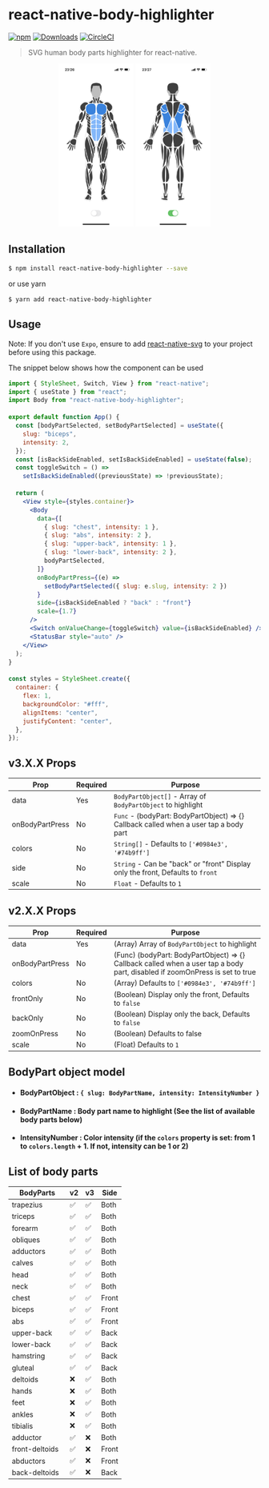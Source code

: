 # react-native-body-highlighter

[![npm](https://img.shields.io/npm/v/react-native-body-highlighter.svg)](https://www.npmjs.com/package/react-native-body-highlighter) [![Downloads](https://img.shields.io/npm/dt/react-native-body-highlighter.svg)](https://www.npmjs.com/package/react-native-body-highlighter)
[![CircleCI](https://circleci.com/gh/HichamELBSI/react-native-body-highlighter.svg?style=svg)](https://circleci.com/gh/HichamELBSI/react-native-body-highlighter)

> SVG human body parts highlighter for react-native.

<div style="text-align:center;width:100%;">
  <img src="./docs/screenshots/example-front.PNG" width="150" alt="body-highlighter" />
  <img src="./docs/screenshots/example-back.PNG" width="150" alt="body-highlighter" />
</div>

## Installation

```bash
$ npm install react-native-body-highlighter --save
```

or use yarn

```bash
$ yarn add react-native-body-highlighter
```

## Usage

Note: If you don't use `Expo`, ensure to add [react-native-svg](https://github.com/react-native-community/react-native-svg) to your project before using this package.

The snippet below shows how the component can be used

```jsx
import { StyleSheet, Switch, View } from "react-native";
import { useState } from "react";
import Body from "react-native-body-highlighter";

export default function App() {
  const [bodyPartSelected, setBodyPartSelected] = useState({
    slug: "biceps",
    intensity: 2,
  });
  const [isBackSideEnabled, setIsBackSideEnabled] = useState(false);
  const toggleSwitch = () =>
    setIsBackSideEnabled((previousState) => !previousState);

  return (
    <View style={styles.container}>
      <Body
        data={[
          { slug: "chest", intensity: 1 },
          { slug: "abs", intensity: 2 },
          { slug: "upper-back", intensity: 1 },
          { slug: "lower-back", intensity: 2 },
          bodyPartSelected,
        ]}
        onBodyPartPress={(e) =>
          setBodyPartSelected({ slug: e.slug, intensity: 2 })
        }
        side={isBackSideEnabled ? "back" : "front"}
        scale={1.7}
      />
      <Switch onValueChange={toggleSwitch} value={isBackSideEnabled} />
      <StatusBar style="auto" />
    </View>
  );
}

const styles = StyleSheet.create({
  container: {
    flex: 1,
    backgroundColor: "#fff",
    alignItems: "center",
    justifyContent: "center",
  },
});
```

## v3.X.X Props

| Prop            | Required | Purpose                                                                                 |
| --------------- | -------- | --------------------------------------------------------------------------------------- |
| data            | Yes      | `BodyPartObject[]` - Array of `BodyPartObject` to highlight                             |
| onBodyPartPress | No       | `Func` - (bodyPart: BodyPartObject) => {} Callback called when a user tap a body part   |
| colors          | No       | `String[]` - Defaults to `['#0984e3', '#74b9ff']`                                       |
| side            | No       | `String` - Can be "back" or "front" Display only the front, Defaults to `front`         |
| scale           | No       | `Float` - Defaults to `1`                                                               |

## v2.X.X Props

| Prop            | Required | Purpose                                                                                                                     |
| --------------- | -------- | --------------------------------------------------------------------------------------------------------------------------- |
| data            | Yes      | (Array) Array of `BodyPartObject` to highlight                                                                              |
| onBodyPartPress | No       | (Func) (bodyPart: BodyPartObject) => {} Callback called when a user tap a body part, disabled if zoomOnPress is set to true |
| colors          | No       | (Array) Defaults to `['#0984e3', '#74b9ff']`                                                                                |
| frontOnly       | No       | (Boolean) Display only the front, Defaults to `false`                                                                       |
| backOnly        | No       | (Boolean) Display only the back, Defaults to `false`                                                                        |
| zoomOnPress     | No       | (Boolean) Defaults to false                                                                                                 |
| scale           | No       | (Float) Defaults to `1`                                                                                                     |

## BodyPart object model

- #### BodyPartObject : `{ slug: BodyPartName, intensity: IntensityNumber }`

- #### BodyPartName : Body part name to highlight (See the list of available body parts below)

- #### IntensityNumber : Color intensity (if the `colors` property is set: from 1 to `colors.length` + 1. If not, intensity can be 1 or 2)

## List of body parts

| BodyParts       | v2                 | v3                 | Side  |
| --------------- | ------------------ | ------------------ | ----- |
| trapezius       | :white_check_mark: | :white_check_mark: | Both  |
| triceps         | :white_check_mark: | :white_check_mark: | Both  |
| forearm         | :white_check_mark: | :white_check_mark: | Both  |
| obliques        | :white_check_mark: | :white_check_mark: | Both  |
| adductors       | :white_check_mark: | :white_check_mark: | Both  |
| calves          | :white_check_mark: | :white_check_mark: | Both  |
| head            | :white_check_mark: | :white_check_mark: | Both  |
| neck            | :white_check_mark: | :white_check_mark: | Both  |
| chest           | :white_check_mark: | :white_check_mark: | Front |
| biceps          | :white_check_mark: | :white_check_mark: | Front |
| abs             | :white_check_mark: | :white_check_mark: | Front |
| upper-back      | :white_check_mark: | :white_check_mark: | Back  |
| lower-back      | :white_check_mark: | :white_check_mark: | Back  |
| hamstring       | :white_check_mark: | :white_check_mark: | Back  |
| gluteal         | :white_check_mark: | :white_check_mark: | Back  |
| deltoids        | :x:                | :white_check_mark: | Both  |
| hands           | :x:                | :white_check_mark: | Both  |
| feet            | :x:                | :white_check_mark: | Both  |
| ankles          | :x:                | :white_check_mark: | Both  |
| tibialis        | :x:                | :white_check_mark: | Both  |
| adductor        | :white_check_mark: | :x:                | Both  |
| front-deltoids  | :white_check_mark: | :x:                | Front |
| abductors       | :white_check_mark: | :x:                | Front |
| back-deltoids   | :white_check_mark: | :x:                | Back  |
